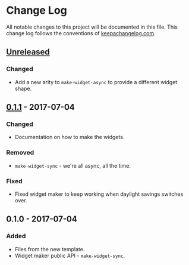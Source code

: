 # Change Log
All notable changes to this project will be documented in this file. This change log follows the conventions of [keepachangelog.com](http://keepachangelog.com/).

## [Unreleased]
### Changed
- Add a new arity to `make-widget-async` to provide a different widget shape.

## [0.1.1] - 2017-07-04
### Changed
- Documentation on how to make the widgets.

### Removed
- `make-widget-sync` - we're all async, all the time.

### Fixed
- Fixed widget maker to keep working when daylight savings switches over.

## 0.1.0 - 2017-07-04
### Added
- Files from the new template.
- Widget maker public API - `make-widget-sync`.

[Unreleased]: https://github.com/your-name/mygrant/compare/0.1.1...HEAD
[0.1.1]: https://github.com/your-name/mygrant/compare/0.1.0...0.1.1
